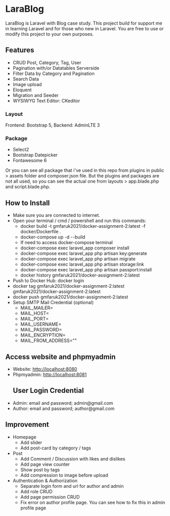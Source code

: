 <h1>LaraBlog</h1>
LaraBlog is Laravel with Blog case study. This project build for support me in learning Laravel and for those who new in Laravel. You are free to use or modify this project to your own purposes. 

<h2>Features</h2>
<ul>
    <li>CRUD Post, Category, Tag, User</li>
    <li>Pagination with/or Datatables Serverside</li>
    <li>Filter Data by Category and Pagination</li>
    <li>Search Data</li>
    <li>Image upload </li>
    <li>Eloquent</li>
    <li>Migration and Seeder</li>
    <li>WYSIWYG Text Editor: CKeditor</li>
</ul>

<h3>Layout</h3>
Frontend: Bootstrap 5, Backend: AdminLTE 3

<h3>Package</h3>
<ul>
    <li>Select2</li>
    <li>Bootstrap Datepicker</li>
    <li>Fontawesome 6</li>
</ul>

Or you can see all package that i've used in this repo from plugins in public > assets folder and composer.json file.
But the plugins and packages are not all used, so you can see the actual one from layouts > app.blade.php and
script.blade.php.

<h2>How to Install</h2>
<ul>
    <li>Make sure you are connected to internet.</li>
    <li>Open your terminal / cmd / powershell and run this commands:
        <ul>
        <li>docker build -t gmfaruk2021/docker-assignment-2:latest -f docker/Dockerfile .</li>
        <li>docker-compose up -d --build</li>
        <li>If need to access docker-compose terminal </li>
        <li>docker-compose exec laravel_app composer install</li>
        <li>docker-compose exec laravel_app php artisan key:generate</li>
        <li>docker-compose exec laravel_app php artisan migrate</li>
        <li>docker-compose exec laravel_app php artisan storage:link</li>
        <li>docker-compose exec laravel_app php artisan passport:install</li>
        <li>docker history gmfaruk2021/docker-assignment-2:latest</li>
        </ul>
    </li>
    <li>Push to Docker Hub: docker login</li>
    <li>docker tag gmfaruk2021/docker-assignment-2:latest gmfaruk2021/docker-assignment-2:latest</li>
    <li>docker push gmfaruk2021/docker-assignment-2:latest</li>
    <li>Setup SMTP Mail Credential (optional)
        <ul>
            <li>MAIL_MAILER=</li>
            <li>MAIL_HOST=</li>
            <li>MAIL_PORT=</li>
            <li>MAIL_USERNAME=</li>
            <li>MAIL_PASSWORD=</li>
            <li>MAIL_ENCRYPTION=</li>
            <li>MAIL_FROM_ADDRESS=""</li>
        </ul>
    </li>
</ul>
<h2>Access website and phpmyadmin</h2>
<ul>
    <li>Website: <a href="http://localhost:8080">http://localhost:8080</a></li>
    <li>Phpmyadmin: <a href="http://localhost:8081">http://localhost:8081</a></li>
<h2>User Login Credential</h2>
</ul>
<ul>
    <li>Admin: email and password; admin@gmail.com</li>
    <li>Author: email and password; author@gmail.com</li>
</ul>

<h2>Improvement</h2>
<ul>
    <li>Homepage
        <ul>
            <li>Add slider</li>
            <li>Add post-card by category / tags</li>
        </ul>
    </li>
    <li>Post
        <ul>
            <li>Add Comment / Discussion with likes and dislikes</li>
            <li>Add page view counter</li>
            <li>Show post by tags</li>
            <li>Add compression to image before upload</li>
        </ul>
    </li>
    <li>Authentication & Authorization
        <ul>
            <li>Separate login form and url for author and admin</li>
            <li>Add role CRUD</li>
            <li>Add page permission CRUD</li>
            <li>Fix error on author profile page. You can see how to fix this in admin profile page</li>
        </ul>
    </li>
</ul>

